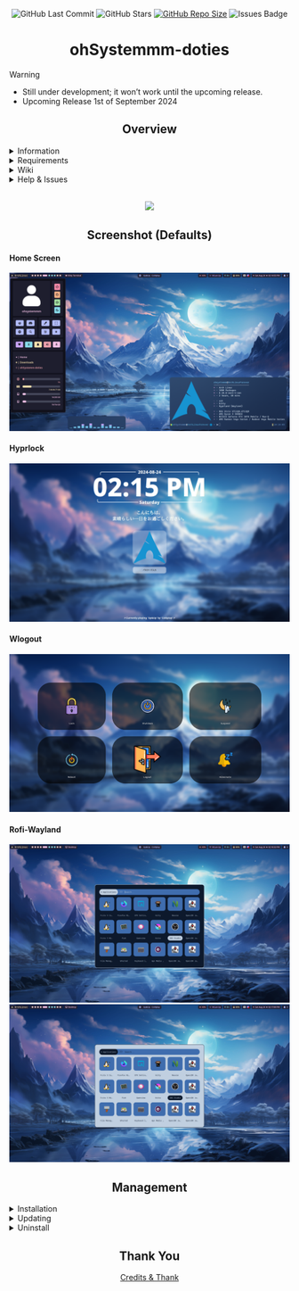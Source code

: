 
<!-- Badgets -->
<div align="center"> 

![GitHub Last Commit](https://img.shields.io/github/last-commit/ohSystemmm/ohSystemmm-doties?style=for-the-badge&color=B4BEFE&logo=github&logoColor=D9E0EE&labelColor=242438&label=Last%20Commit)
![GitHub Stars](https://img.shields.io/github/stars/ohSystemmm/ohSystemmm-doties?style=for-the-badge&logo=github&color=B4BEFE&logoColor=D9E0EE&labelColor=242438)
[![GitHub Repo Size](https://img.shields.io/github/repo-size/ohSystemmm/ohSystemmm-doties?color=B4BEFE&label=SIZE&logo=googledrive&style=for-the-badge&logoColor=D9E0EE&labelColor=242438)](https://github.com/ohSystemmm/ohSystemmm-doties)
![Issues Badge](https://img.shields.io/badge/issues-skill-green?style=for-the-badge&color=B4BEFE&logo=github&logoColor=D9E0EE&labelColor=242438)

</div>

<!-- Header -->
<div align="center">

# **ohSystemmm-doties**

</div>


> [!WARNING]
> - Still under development; it won’t work until the upcoming release.
> - Upcoming Release 1st of September 2024



<!-- Overview -->
<div align="center">
  <h2>Overview</h2>
</div>

<details>
  <summary>Information</summary>
<br>
The ohSystemmm-doties dotfiles are crafted to provide a seamless and intuitive user experience from the moment you start. Pre-configured for quick setup, they offer a variety of customization options to fit your individual preferences. Their straightforward usability and adaptability make them an ideal choice for those looking to optimize their setup while retaining the ability to make personalized adjustments. Should you encounter any issues or bugs, don't hesitate to reach out for assistance. You can find my contact information on my GitHub profile.
<br>
</details>

<details>
  <summary>Requirements</summary>
<br>
The dotfiles are compatible with virtually any low-end device capable of running Hyprland. The primary requirement is an Arch Linux installation; while a fresh installation is preferred, it is not strictly necessary. A stable network connection is recommended, and you should also allocate some time for the installation process. The ohSystemmm-doties will automatically install the necessary packages required for the dotfiles to function properly. 
<br>
</details>

<details>
  <summary>Wiki</summary>
<br>
Not yet implemented, but expected to be included in version 2.2.5.
<br>
</details>

<details>
  <summary>Help & Issues</summary>
<br>
If you encounter any issues with the dotfiles and believe it to be related to the dotfiles themselves, please feel free to reach out or open an issue. 
You can find my contact information on my GitHub profile.
<br>
</details>

<br>
<p align = "center"><img src = "https://api.sefinek.net/api/v2/moecounter/@ohSystemmm?length=10&theme=default" </p>


<!-- Screenhots -->
<div align="center">
  <h2>Screenshot (Defaults)</h2>
</div>

#### Home Screen
![](Action-Area.d/Screenshots/Home.png)

#### Hyprlock
![](Action-Area.d/Screenshots/Hyprlock.png)

#### Wlogout
![](Action-Area.d/Screenshots/Wlogout.png)

#### Rofi-Wayland
![](Action-Area.d/Screenshots/RofiDark.png)
![](Action-Area.d/Screenshots/RofiLight.png)

<!-- Management -->
<div align="center">
  <h2>Management</h2>
</div>

<details>
  <summary>Installation</summary>

### Installation
Be sure to back up your own configurations, as they may be overwritten. It's recommended to install these dotfiles on a fresh Arch installation without a desktop environment, though they should also work on an existing setup. The included Install script will provide guidance and instructions throughout the installation process. Also, make sure to run the script in a bare TTY. (Ctrl + Alt + F3/F4/...)
```bash
$ git clone https://ohSystemmm/ohSystemmm-doties.git
$ cd ohSystemmm-doties/Action-Area.d/
$ ./Install.sh
```
After successfully installing, be sure to explore the ~/ohSystemmm-doties/Control.sh file. Run it to set your wallpaper, system design, and more.
</details>


<details>  
<summary>Updating </summary>

### Updating
To update the dotfiles, simply run the Update script, and it will handle everything automatically.
```bash
$ cd ohSystemmm-doties/Action-Area.d/
$ ./Update.sh
```

</details>

<details>
  <summary>Uninstall</summary>

### Uninstall
To uninstall, simply execute the Uninstall script. This will delete all ohSystemmm configurations, including grubtheme and sddm, and also remove any dotfiles from your system.
```bash
$ cd ohSystemmm-doties/Action-Area.d/
$ ./Uninstall.sh
```

</details>



<div align="center">
  <h2>Thank You</h2>

[Credits & Thank](Action-Area.d/Information/Credits.md)

</div>

